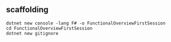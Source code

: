 # 

## scaffolding

```shell
dotnet new console -lang F# -o FunctionalOverviewFirstSession
cd FunctionalOverviewFirstSession
dotnet new gitignore
```
